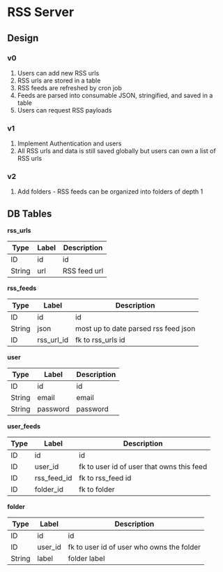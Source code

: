 # RSS Server

## Design

### v0

1. Users can add new RSS urls
1. RSS urls are stored in a table
1. RSS feeds are refreshed by cron job
1. Feeds are parsed into consumable JSON, stringified, and saved in a table
1. Users can request RSS payloads

### v1

1. Implement Authentication and users
2. All RSS urls and data is still saved globally but users can own a list of RSS urls

### v2

1. Add folders - RSS feeds can be organized into folders of depth 1

## DB Tables

**rss_urls**

| Type   | Label | Description  |
| ------ | ----- | ------------ |
| ID     | id    | id           |
| String | url   | RSS feed url |

**rss_feeds**

| Type   | Label      | Description                          |
| ------ | ---------- | ------------------------------------ |
| ID     | id         | id                                   |
| String | json       | most up to date parsed rss feed json |
| ID     | rss_url_id | fk to rss_urls id                    |

**user**

| Type   | Label    | Description |
| ------ | -------- | ----------- |
| ID     | id       | id          |
| String | email    | email       |
| String | password | password    |

**user_feeds**

| Type | Label       | Description                               |
| ---- | ----------- | ----------------------------------------- |
| ID   | id          | id                                        |
| ID   | user_id     | fk to user id of user that owns this feed |
| ID   | rss_feed_id | fk to rss_feed id                         |
| ID   | folder_id   | fk to folder                              |

**folder**

| Type   | Label   | Description                               |
| ------ | ------- | ----------------------------------------- |
| ID     | id      | id                                        |
| ID     | user_id | fk to user id of user who owns the folder |
| String | label   | folder label                              |
